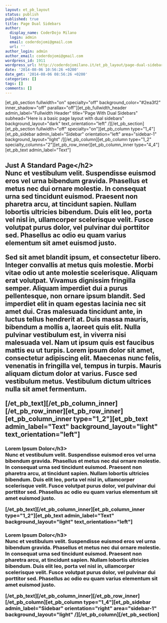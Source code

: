 ```yaml
---
layout: et_pb_layout
status: publish
published: true
title: Page Dual Sidebars
author:
  display_name: CoderDojo Milano
  login: admin
  email: coderdojomi@gmail.com
  url: ''
author_login: admin
author_email: coderdojomi@gmail.com
wordpress_id: 1911
wordpress_url: http://coderdojomilano.it/et_pb_layout/page-dual-sidebars/
date: '2014-08-06 10:56:26 +0200'
date_gmt: '2014-08-06 08:56:26 +0200'
categories: []
tags: []
comments: []
---
```

<p>[et_pb_section fullwidth="on" specialty="off" background_color="#2ea3f2" inner_shadow="off" parallax="off"][et_pb_fullwidth_header admin_label="Fullwidth Header" title="Page With Dual Sidebars" subhead="Here is a basic page layout with dual sidebars" background_layout="dark" text_orientation="left" &#47;][&#47;et_pb_section][et_pb_section fullwidth="off" specialty="on"][et_pb_column type="1_4"][et_pb_sidebar admin_label="Sidebar" orientation="left" area="sidebar-1" background_layout="light" &#47;][&#47;et_pb_column][et_pb_column type="1_2" specialty_columns="2"][et_pb_row_inner][et_pb_column_inner type="4_4"][et_pb_text admin_label="Text"]</p>
<h2>Just A Standard Page<&#47;h2><br />
Nunc et vestibulum velit. Suspendisse euismod eros vel urna bibendum gravida. Phasellus et metus nec dui ornare molestie. In consequat urna sed tincidunt euismod. Praesent non pharetra arcu, at tincidunt sapien. Nullam lobortis ultricies bibendum. Duis elit leo, porta vel nisl in, ullamcorper scelerisque velit. Fusce volutpat purus dolor, vel pulvinar dui porttitor sed. Phasellus ac odio eu quam varius elementum sit amet euismod justo.</p>
<p>Sed sit amet blandit ipsum, et consectetur libero. Integer convallis at metus quis molestie. Morbi vitae odio ut ante molestie scelerisque. Aliquam erat volutpat. Vivamus dignissim fringilla semper. Aliquam imperdiet dui a purus pellentesque, non ornare ipsum blandit. Sed imperdiet elit in quam egestas lacinia nec sit amet dui. Cras malesuada tincidunt ante, in luctus tellus hendrerit at. Duis massa mauris, bibendum a mollis a, laoreet quis elit. Nulla pulvinar vestibulum est, in viverra nisi malesuada vel. Nam ut ipsum quis est faucibus mattis eu ut turpis. Lorem ipsum dolor sit amet, consectetur adipiscing elit. Maecenas nunc felis, venenatis in fringilla vel, tempus in turpis. Mauris aliquam dictum dolor at varius. Fusce sed vestibulum metus. Vestibulum dictum ultrices nulla sit amet fermentum.</p>
<p>[&#47;et_pb_text][&#47;et_pb_column_inner][&#47;et_pb_row_inner][et_pb_row_inner][et_pb_column_inner type="1_2"][et_pb_text admin_label="Text" background_layout="light" text_orientation="left"]</p>
<h3>Lorem Ipsum Dolor<&#47;h3><br />
Nunc et vestibulum velit. Suspendisse euismod eros vel urna bibendum gravida. Phasellus et metus nec dui ornare molestie. In consequat urna sed tincidunt euismod. Praesent non pharetra arcu, at tincidunt sapien. Nullam lobortis ultricies bibendum. Duis elit leo, porta vel nisl in, ullamcorper scelerisque velit. Fusce volutpat purus dolor, vel pulvinar dui porttitor sed. Phasellus ac odio eu quam varius elementum sit amet euismod justo.</p>
<p>[&#47;et_pb_text][&#47;et_pb_column_inner][et_pb_column_inner type="1_2"][et_pb_text admin_label="Text" background_layout="light" text_orientation="left"]</p>
<h3>Lorem Ipsum Dolor<&#47;h3><br />
Nunc et vestibulum velit. Suspendisse euismod eros vel urna bibendum gravida. Phasellus et metus nec dui ornare molestie. In consequat urna sed tincidunt euismod. Praesent non pharetra arcu, at tincidunt sapien. Nullam lobortis ultricies bibendum. Duis elit leo, porta vel nisl in, ullamcorper scelerisque velit. Fusce volutpat purus dolor, vel pulvinar dui porttitor sed. Phasellus ac odio eu quam varius elementum sit amet euismod justo.</p>
<p>[&#47;et_pb_text][&#47;et_pb_column_inner][&#47;et_pb_row_inner][&#47;et_pb_column][et_pb_column type="1_4"][et_pb_sidebar admin_label="Sidebar" orientation="right" area="sidebar-1" background_layout="light" &#47;][&#47;et_pb_column][&#47;et_pb_section]</p>
